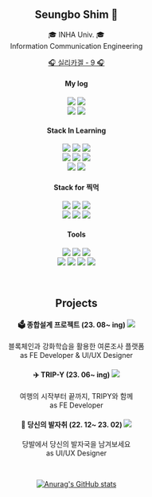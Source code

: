 <div align=center>
  
## Seungbo Shim 🫠
🎓 INHA Univ. 🎓 </br>
Information Communication Engineering </br>

<a href="https://www.youtube.com/watch?v=TfK06QwuiGc" target="_blank">🎧 실리카겔 - 9 🎧</a></br>

#### My log
<a href="https://velog.io/@seungboshim" target="_blank"> <img src="https://img.shields.io/badge/Velog-20C997?style=flat&logo=Velog&logoColor=white"/></a>
<a href="https://pedaltodamedal.tistory.com/" target="_blank"> <img src="https://img.shields.io/badge/Tistory-EB531F?style=flat&logo=Tistory&logoColor=white"/></a> </br>
<a href="https://www.instagram.com/sngbong__/" target="_blank"> <img src="https://img.shields.io/badge/sngbong__-E4405F?style=flat&logo=instagram&logoColor=white"/></a>
<a href="https://www.instagram.com/honbapshimmy/" target="_blank"> <img src="https://img.shields.io/badge/honbapshimmy-F27121?style=flat&logo=instagram&logoColor=white"/></a> </br>

#### Stack In Learning
<img src="https://img.shields.io/badge/TypeScript-3178C6?style=flat&logo=TypeScript&logoColor=white"/> <img src="https://img.shields.io/badge/Next.js-000000?style=flat&logo=Next.js&logoColor=white"/> <img src="https://img.shields.io/badge/tailwindcss-06B6D4?style=flat&logo=tailwindcss&logoColor=white"/> </br>
<img src="https://img.shields.io/badge/JavaScript-F7DF1E?style=flat&logo=JavaScript&logoColor=white"/> <img src="https://img.shields.io/badge/React-61DAFB?style=flat&logo=React&logoColor=white"/> <img src="https://img.shields.io/badge/Recoil-3578E5?style=flat&logo=recoil&logoColor=white"/> </br>
<img src="https://img.shields.io/badge/C++-00599C?style=flat&logo=cplusplus&logoColor=white"/> <img src="https://img.shields.io/badge/Swift-F05138?style=flat&logo=swift&logoColor=white"/>

#### Stack for 찍먹
<img src="https://img.shields.io/badge/OpenCV-5C3EE8?style=flat&logo=OpenCV&logoColor=white"/> <img src="https://img.shields.io/badge/Redux-764ABC?style=flat&logo=redux&logoColor=white"/> <img src="https://img.shields.io/badge/MySQL-4479A1?style=flat&logo=MySQL&logoColor=white"/> </br>
<img src="https://img.shields.io/badge/mongodb-47A248?style=flat&logo=mongodb&logoColor=white"/> <img src="https://img.shields.io/badge/Linux-FCC624?style=flat&logo=Linux&logoColor=white"/> <img src="https://img.shields.io/badge/VirtualBox-183A61?style=flat&logo=virtualbox&logoColor=white"/> </br>

#### Tools
<img src="https://img.shields.io/badge/VS Code-007ACC?style=flat&logo=visualstudiocode&logoColor=white"/> <img src="https://img.shields.io/badge/Visual Studio-5C2D91?style=flat&logo=visualstudio&logoColor=white"/> <img src="https://img.shields.io/badge/XCode-147EFB?style=flat&logo=xcode&logoColor=white"/> </br>
<img src="https://img.shields.io/badge/figma-F24E1E?style=flat&logo=figma&logoColor=white"/> <img src="https://img.shields.io/badge/Photoshop-31A8FF?style=flat&logo=adobephotoshop&logoColor=white"/> <img src="https://img.shields.io/badge/Illustrator-FF9A00?style=flat&logo=adobeillustrator&logoColor=white"/> <img src="https://img.shields.io/badge/Premiere Pro-9999FF?style=flat&logo=adobepremierepro&logoColor=white"/> </br>

</br>


## Projects

#### 🗳️ 종합설계 프로젝트 (23. 08~ ing) <img src="https://img.shields.io/badge/WEB-61DAFB?style=flat"/>
블록체인과 강화학습을 활용한 여론조사 플랫폼 </br>
as FE Developer & UI/UX Designer </br>

#### ✈️ TRIP-Y (23. 06~ ing) <img src="https://img.shields.io/badge/WEB-61DAFB?style=flat"/>
여행의 시작부터 끝까지, TRIPY와 함께 </br>
as FE Developer </br>

#### 👣 당신의 발자취 (22. 12~ 23. 02) <img src="https://img.shields.io/badge/ANDROID-3DDC84?style=flat"/>
당발에서 당신의 발자국을 남겨보세요 </br>
as UI/UX Designer </br> 

</br>

[![Anurag's GitHub stats](https://github-readme-stats.vercel.app/api?username=seungboshim&theme=vue&count_private=true&show_icons=true)](https://github.com/seungboshim/github-readme-stats)

</div>
